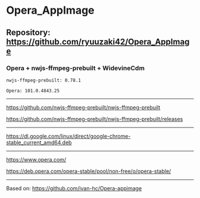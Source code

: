 # Opera_AppImage

## Repository: https://github.com/ryuuzaki42/Opera_AppImage

### Opera + nwjs-ffmpeg-prebuilt + WidevineCdm

    nwjs-ffmpeg-prebuilt: 0.78.1

    Opera: 101.0.4843.25

---
https://github.com/nwjs-ffmpeg-prebuilt/nwjs-ffmpeg-prebuilt

https://github.com/nwjs-ffmpeg-prebuilt/nwjs-ffmpeg-prebuilt/releases

---
https://dl.google.com/linux/direct/google-chrome-stable_current_amd64.deb

---
https://www.opera.com/

https://deb.opera.com/opera-stable/pool/non-free/o/opera-stable/

---
Based on: https://github.com/ivan-hc/Opera-appimage
